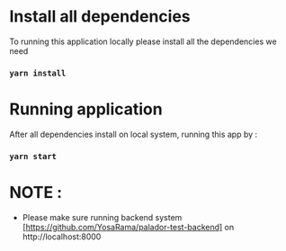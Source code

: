# Install all dependencies

To running this application locally please install all the dependencies we need

### `yarn install`

# Running application

After all dependencies install on local system, running this app by :

### `yarn start`

# NOTE :

- Please make sure running backend system [https://github.com/YosaRama/palador-test-backend] on http://localhost:8000
